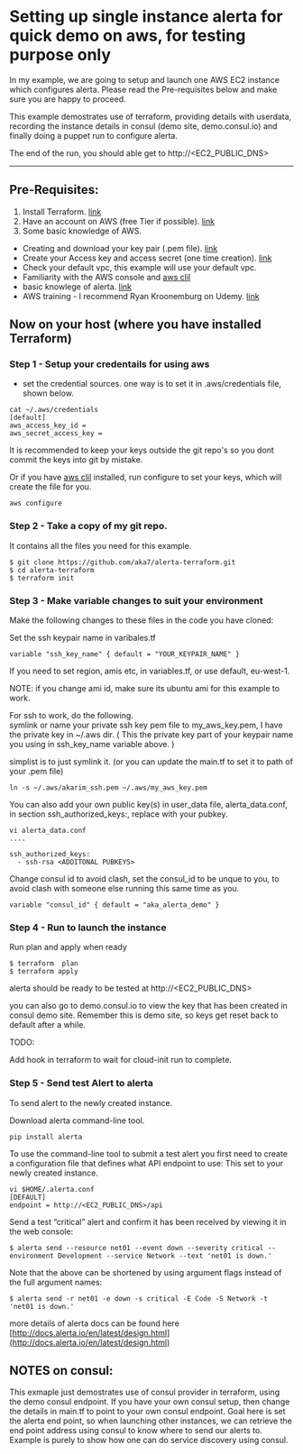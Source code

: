 # Setting up single instance alerta for quick demo on aws, for testing purpose only

In my example, we are going to setup and launch one AWS EC2 instance which configures alerta. Please read the Pre-requisites below and make sure you are happy to proceed.

This example demostrates use of terraform, providing details with userdata, recording the instance details in consul (demo site, demo.consul.io) and finally doing a puppet run to configure alerta.

The end of the run, you should able get to http://<EC2_PUBLIC_DNS>


---
## Pre-Requisites:

1. Install Terraform. [link](https://www.terraform.io/intro/getting-started/install.html)
2. Have an account on AWS (free Tier if possible). [link](https://aws.amazon.com/free)
3. Some basic knowledge of AWS.
  * Creating and download your key pair (.pem file). [link](https://docs.aws.amazon.com/AWSEC2/latest/UserGuide/ec2-key-pairs.html)
  * Create your Access key and access secret (one time creation). [link](https://docs.aws.amazon.com/IAM/latest/UserGuide/id_credentials_access-keys.html#Using_CreateAccessKey)
  * Check your default vpc, this example will use your default vpc.
  * Familiarity with the AWS console and [aws clil](https://aws.amazon.com/cli/)
  * basic knowlege of alerta. [link](http://alerta.io/)
  * AWS training - I recommend Ryan Kroonemburg on Udemy. [link](https://www.udemy.com/user/ryankroonenburg/)

## Now on your host (where you have installed Terraform)

### Step 1 - Setup your credentails for using aws
  * set the credential sources. one way is to set it in .aws/credentials file, shown below.

```
cat ~/.aws/credentials
[default]
aws_access_key_id = 
aws_secret_access_key =
```
It is recommended to keep your keys outside the git repo's so you dont commit the keys into git by mistake.

Or if you have [aws clil](https://aws.amazon.com/cli/)  installed, run configure to set your keys, which will create the file for you.
```
aws configure

```


### Step 2 - Take a copy of my git repo. 
It contains all the files you need for this example.

```
$ git clone https://github.com/aka7/alerta-terraform.git 
$ cd alerta-terraform
$ terraform init 
```

### Step 3  - Make variable changes to suit your environment
Make the following changes to these files in the code you have cloned:

Set the ssh keypair name in varibales.tf

```
variable "ssh_key_name" { default = "YOUR_KEYPAIR_NAME" }

```

If you need to set region, amis etc, in variables.tf, or use default, eu-west-1.  

NOTE: if you change ami id, make sure its ubuntu ami for this example to work.

For ssh to work, do the following.  
symlink or name your private ssh key pem file to my_aws_key.pem, I have the private key in ~/.aws dir.  ( This the private key part of your keypair name you using in ssh_key_name variable above. )

simplist is to just symlink it.  (or you can update the main.tf to set it to path of your .pem file)

```
ln -s ~/.aws/akarim_ssh.pem ~/.aws/my_aws_key.pem

```

You can also add your own public key(s) in user_data file, alerta_data.conf, in section ssh_authorized_keys:, replace <ADDITONAL PUBKEYS> with your pubkey.

```
vi alerta_data.conf 
....

ssh_authorized_keys:
  - ssh-rsa <ADDITONAL PUBKEYS>
```

Change consul id to avoid clash, set the consul_id to be unque to you, to avoid clash with someone else running this same time as you.

```
variable "consul_id" { default = "aka_alerta_demo" }
```
### Step 4 - Run to launch the instance
Run plan and apply when ready
```
$ terraform  plan
$ terraform apply
```

alerta should be ready to be tested at http://<EC2_PUBLIC_DNS>

you can also go to demo.consul.io to view the key that has been created in consul demo site. Remember this is demo site, so keys get reset back to default after a while.

TODO: 

Add hook in terraform to wait for cloud-init run to complete.

### Step 5 - Send test Alert to alerta
To send alert to the newly created instance.

Download alerta command-line tool.

```
pip install alerta
```
To use the command-line tool to submit a test alert you first need to create a configuration file that defines what API endpoint to use: This set to your newly created instance.

```
vi $HOME/.alerta.conf
[DEFAULT]
endpoint = http://<EC2_PUBLIC_DNS>/api

```

Send a test “critical” alert and confirm it has been received by viewing it in the web console:

```
$ alerta send --resource net01 --event down --severity critical --environment Development --service Network --text 'net01 is down.'

```

Note that the above can be shortened by using argument flags instead of the full argument names:
```
$ alerta send -r net01 -e down -s critical -E Code -S Network -t 'net01 is down.'
```

more details of alerta docs can be found here [http://docs.alerta.io/en/latest/design.html](http://docs.alerta.io/en/latest/design.html)

## NOTES on consul:
This exmaple just demostrates use of consul provider in terraform, using the demo consul endpoint. If you have your own consul setup, then change the details in main.tf to point to your own consul endpoint. Goal here is set the alerta end point, so when launching other instances, we can retrieve the end point address using consul to know where to send our alerts to. 
Example is purely to show how one can do service discovery using consul.

